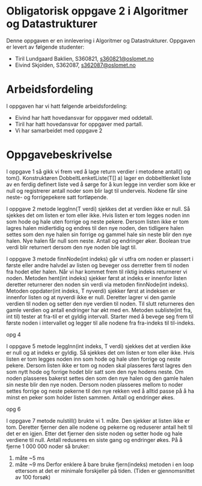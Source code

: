 # Obligatorisk oppgave 2 i Algoritmer og Datastrukturer

Denne oppgaven er en innlevering i Algoritmer og Datastrukturer. 
Oppgaven er levert av følgende studenter:
* Tiril Lundgaard Baklien, S360821, s360821@oslomet.no
* Eivind Skjolden, S362087, s362087@oslomet.no

# Arbeidsfordeling

I oppgaven har vi hatt følgende arbeidsfordeling:
* Eivind har hatt hovedansvar for oppgaver med oddetall. 
* Tiril har hatt hovedansvar for oppgaver med partall.
* Vi har samarbeidet med oppgave 2

# Oppgavebeskrivelse

I oppgave 1 så gikk vi frem ved å lage return verdier i metodene antall() og tom().
Konstruktøren DobbeltLenketListe(T[] a) lager en dobbeltlenket liste av en ferdig 
definert liste ved å sørge for å kun legge inn verdier som ikke er null og
registrerer antall noder som blir lagt til underveis. Nodene får sine neste- og
forrigepekere satt fortløpende.

I oppgave 2 metode leggInn(T verdi) sjekkes det at verdien ikke er null. Så sjekkes
det om listen er tom eller ikke. Hvis listen er tom legges noden inn som
hode og hale uten forrige og neste pekere. Dersom listen ikke er tom lagres halen
midlertidig og endres til den nye noden, den tidligere halen settes som den nye halen
sin forrige og gammel hale sin neste blir den nye halen. Nye halen får null som neste.
Antall og endringer øker. Boolean true verdi blir returnert dersom den nye noden ble
lagt til.

I oppgave 3 metode finnNode(int indeks) går vi utfra om noden er plassert i første
eller andre halvdel av listen og beveger oss derretter frem til noden fra hodet
eller halen. Når vi har kommet frem til riktig indeks returnerer vi noden.
Metoden hent(int indeks) sjekker først at indeks er innenfor listen deretter 
returnerer den noden sin verdi via metoden finnNode(int indeks).
Metoden oppdater(int indeks, T nyverdi) sjekker først at indeksen er innenfor listen
og at nyverdi ikke er null. Deretter lagrer vi den gamle verdien til noden og 
setter den nye verdien til noden. Til slutt returneres den gamle verdien og antall 
endringer har økt med en.
Metoden subliste(int fra, int til) tester at fra-til er et gyldig intervall. Starter
med å bevege seg frem til første noden i intervallet og legger til alle nodene fra
fra-indeks til til-indeks.

opg 4

I oppgave 5 metode leggInn(int indeks, T verdi) sjekkes det at verdien ikke er null
og at indeks er gyldig. Så sjekkes det om listen er tom eller ikke. Hvis listen er
tom legges noden inn som hode og hale uten forrige og neste pekere. Dersom listen
ikke er tom og noden skal plasseres først lagres den som nytt hode og forrige 
hodet blir satt som den nye hodens neste. Om noden plasseres bakerst settes den som
den nye halen og den gamle halen sin neste blir den nye noden. Dersom noden plasseres
mellom to noder settes forrige og neste pekerne til den nye rekken ved å alltid
passe på å ha minst en peker som holder listen sammen. Antall og endringer økes.

opg 6

I oppgave 7 metode nulstill() brukte vi 1. måte. Den sjekker at listen ikke er tom.
Deretter fjerner den alle nodene og pekerne og reduserer antall helt til det er en igjen.
Etter det fjerner den siste noden og setter hode og hale verdiene til null. Antall
reduseres en siste gang og endringer økes.
På å fjerne 1 000 000 noder så bruker:
1. måte ~5 ms
2. måte ~9 ms
Derfor enklere å bare bruke fjern(indeks) metoden i en loop ettersom at det er
minimale forskjeller på tiden. (Tiden er gjennomsnittet av 100 forsøk)

